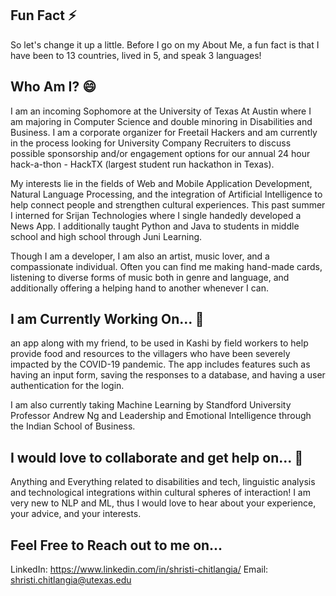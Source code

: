 ## Fun Fact ⚡
So let's change it up a little. Before I go on my About Me, a fun fact is that I have been to 13 countries, lived in 5, and speak 3 languages!

## Who Am I? 😄
I am an incoming Sophomore at the University of Texas At Austin where I am majoring in Computer Science and double minoring in Disabilities and Business. I am a corporate organizer for Freetail Hackers and am currently in the process looking for University Company Recruiters to discuss possible sponsorship and/or engagement options for our annual 24 hour hack-a-thon - HackTX (largest student run hackathon in Texas).

My interests lie in the fields of Web and Mobile Application Development, Natural Language Processing, and the integration of Artificial Intelligence to help connect people and strengthen cultural experiences. This past summer I interned for Srijan Technologies where I single handedly developed a News App. I additionally taught Python and Java to students in middle school and high school through Juni Learning. 

Though I am a developer, I am also an artist, music lover, and a compassionate individual. Often you can find me making hand-made cards, listening to diverse forms of music both in genre and language, and additionally offering a helping hand to another whenever I can. 

## I am Currently Working On... 🔭
an app along with my friend, to be used in Kashi by field workers to help provide food and resources to the villagers who have been severely impacted by the COVID-19 pandemic. The app includes features such as having an input form, saving the responses to a database, and having a user authentication for the login. 

I am also currently taking Machine Learning by Standford University Professor Andrew Ng and Leadership and Emotional Intelligence through the Indian School of Business. 

## I would love to collaborate and get help on... 👯
Anything and Everything related to disabilities and tech, linguistic analysis and technological integrations within cultural spheres of interaction! I am very new to NLP and ML, thus I would love to hear about your experience, your advice, and your interests. 

## Feel Free to Reach out to me on...
LinkedIn: https://www.linkedin.com/in/shristi-chitlangia/
Email: shristi.chitlangia@utexas.edu 



<!--
**ShristiC/ShristiC** is a ✨ _special_ ✨ repository because its `README.md` (this file) appears on your GitHub profile.

Here are some ideas to get you started:

- 🔭 I’m currently working on ...
- 🌱 I’m currently learning ...
- 👯 I’m looking to collaborate on ...
- 🤔 I’m looking for help with ...
- 💬 Ask me about ...
- 📫 How to reach me: ...
- 😄 Pronouns: ...
- ⚡ Fun fact: ...
-->
